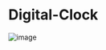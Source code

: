 # Digital-Clock

![image](https://user-images.githubusercontent.com/90621630/193532104-c8b623a9-d5a3-49f6-bd4d-d50cb6773e67.png)
